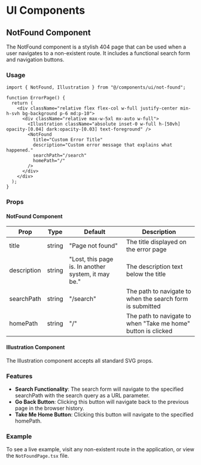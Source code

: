 # UI Components

## NotFound Component

The NotFound component is a stylish 404 page that can be used when a user navigates to a non-existent route. It includes a functional search form and navigation buttons.

### Usage

```tsx
import { NotFound, Illustration } from "@/components/ui/not-found";

function ErrorPage() {
  return (
    <div className="relative flex flex-col w-full justify-center min-h-svh bg-background p-6 md:p-10">
      <div className="relative max-w-5xl mx-auto w-full">
        <Illustration className="absolute inset-0 w-full h-[50vh] opacity-[0.04] dark:opacity-[0.03] text-foreground" />
        <NotFound
          title="Custom Error Title"
          description="Custom error message that explains what happened."
          searchPath="/search"
          homePath="/"
        />
      </div>
    </div>
  );
}
```

### Props

#### NotFound Component

| Prop | Type | Default | Description |
|------|------|---------|-------------|
| title | string | "Page not found" | The title displayed on the error page |
| description | string | "Lost, this page is. In another system, it may be." | The description text below the title |
| searchPath | string | "/search" | The path to navigate to when the search form is submitted |
| homePath | string | "/" | The path to navigate to when "Take me home" button is clicked |

#### Illustration Component

The Illustration component accepts all standard SVG props.

### Features

- **Search Functionality**: The search form will navigate to the specified searchPath with the search query as a URL parameter.
- **Go Back Button**: Clicking this button will navigate back to the previous page in the browser history.
- **Take Me Home Button**: Clicking this button will navigate to the specified homePath.

### Example

To see a live example, visit any non-existent route in the application, or view the `NotFoundPage.tsx` file. 